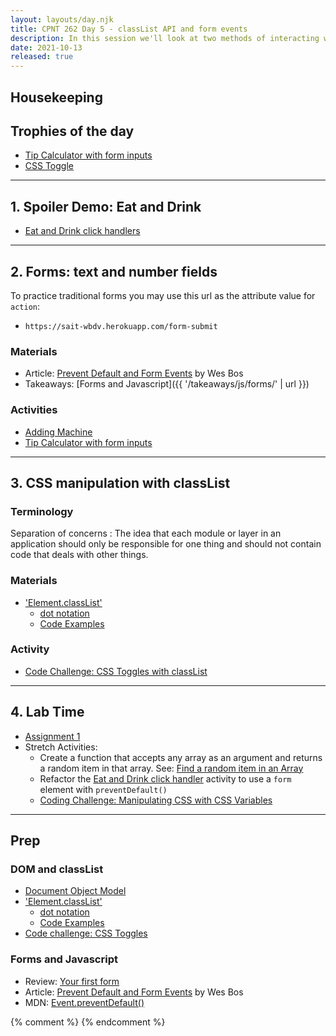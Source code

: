 ```yaml
---
layout: layouts/day.njk
title: CPNT 262 Day 5 - classList API and form events
description: In this session we'll look at two methods of interacting with a page using event listeners - the classList API and form events.
date: 2021-10-13
released: true
---
```


## Housekeeping

## Trophies of the day
- [Tip Calculator with form inputs](https://gist.github.com/acidtone/b41a29264b72ca0439f772bfa2fb6b47)
- [CSS Toggle](http://browsertherapy.com/challenges/css-toggles-with-classlist/)

---

## 1. Spoiler Demo: Eat and Drink
- [Eat and Drink click handlers](https://gist.github.com/acidtone/37a879d3777bc123483d582248eded90)

---

## 2. Forms: text and number fields
To practice traditional forms you may use this url as the attribute value for `action`:
- `https://sait-wbdv.herokuapp.com/form-submit`

### Materials
- Article: [Prevent Default and Form Events](https://wesbos.com/javascript/05-events/prevent-default-and-form-events) by Wes Bos
- Takeaways: [Forms and Javascript]({{ '/takeaways/js/forms/' | url }})

### Activities
- [Adding Machine](https://gist.github.com/acidtone/41311f0c2ae259445de4e6ca3b400edc)
- [Tip Calculator with form inputs](https://gist.github.com/acidtone/b41a29264b72ca0439f772bfa2fb6b47)

---

## 3. CSS manipulation with classList
### Terminology
Separation of concerns
: The idea that each module or layer in an application should only be responsible for one thing and should not contain code that deals with other things.

### Materials
- ['Element.classList'](https://developer.mozilla.org/en-US/docs/Web/API/Element/classList)
    - [dot notation](https://developer.mozilla.org/en-US/docs/Learn/JavaScript/Objects/Basics#Dot_notation)
    - [Code Examples](https://developer.mozilla.org/en-US/docs/Web/API/Element/classList#Examples)

### Activity
- [Code Challenge: CSS Toggles with classList](http://browsertherapy.com/challenges/css-toggles-with-classlist/)

---

## 4. Lab Time
- [Assignment 1](https://sait-wbdv.github.io/fall-2021/assignments/cpnt262/assignment-1/)
- Stretch Activities: 
    - Create a function that accepts any array as an argument and returns a random item in that array. See: [Find a random item in an Array](https://gist.github.com/acidtone/2a3cac26a229aa95685e5cf6344f2e4e)
    - Refactor the [Eat and Drink click handler](https://gist.github.com/acidtone/baecbfd10f7959eb26f0f445d80a70d3) activity to use a `form` element with `preventDefault()`
    - [Coding Challenge: Manipulating CSS with CSS Variables](http://browsertherapy.com/challenges/colour-sliders-css-variables/)

---

## Prep
### DOM and classList
- [Document Object Model](https://developer.mozilla.org/en-US/docs/Web/API/Document_Object_Model)
- ['Element.classList'](https://developer.mozilla.org/en-US/docs/Web/API/Element/classList)
    - [dot notation](https://developer.mozilla.org/en-US/docs/Learn/JavaScript/Objects/Basics#Dot_notation)
    - [Code Examples](https://developer.mozilla.org/en-US/docs/Web/API/Element/classList#Examples)
- [Code challenge: CSS Toggles](http://browsertherapy.com/challenges/css-toggles-with-classlist/)

### Forms and Javascript
- Review: [Your first form](https://developer.mozilla.org/en-US/docs/Learn/Forms/Your_first_form)
- Article: [Prevent Default and Form Events](https://wesbos.com/javascript/05-events/prevent-default-and-form-events) by Wes Bos
- MDN: [Event.preventDefault()](https://developer.mozilla.org/en-US/docs/Web/API/Event/preventDefault)

{% comment %}
{% endcomment %}